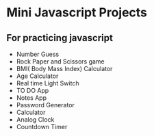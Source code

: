 # Mini Javascript Projects

## For practicing javascript

- Number Guess
- Rock Paper and Scissors game
- BMI( Body Mass Index) Calculator
- Age Calculator
- Real time Light Switch
- TO DO App
- Notes App
- Password Generator
- Calculator
- Analog Clock
- Countdown Timer
